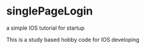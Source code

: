 # singlePageLogin
a simple IOS tutorial for startup

This is a study based hobby code for IOS developing
